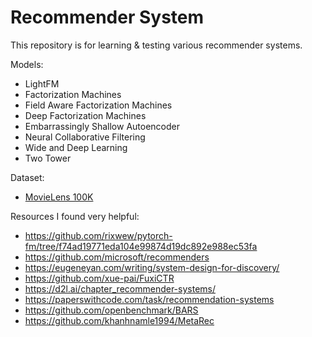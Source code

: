 # Recommender System
This repository is for learning & testing various recommender systems.

Models:
- LightFM
- Factorization Machines
- Field Aware Factorization Machines
- Deep Factorization Machines
- Embarrassingly Shallow Autoencoder
- Neural Collaborative Filtering
- Wide and Deep Learning
- Two Tower


Dataset:
- [MovieLens 100K](https://grouplens.org/datasets/movielens/100k/)


Resources I found very helpful:
- <https://github.com/rixwew/pytorch-fm/tree/f74ad19771eda104e99874d19dc892e988ec53fa>
- <https://github.com/microsoft/recommenders>
- <https://eugeneyan.com/writing/system-design-for-discovery/>
- <https://github.com/xue-pai/FuxiCTR>
- <https://d2l.ai/chapter_recommender-systems/>
- <https://paperswithcode.com/task/recommendation-systems>
- <https://github.com/openbenchmark/BARS>
- <https://github.com/khanhnamle1994/MetaRec>
